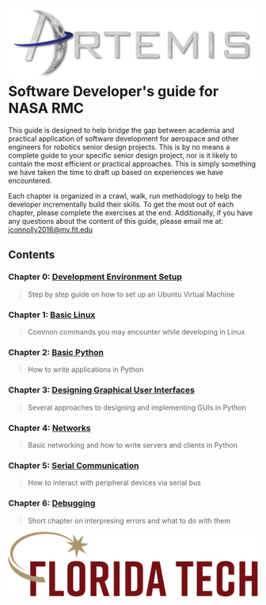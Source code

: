 ![](images/artemis.png)
Software Developer's guide for NASA RMC
=====

This guide is designed to help bridge the gap between academia and practical application of software development for aerospace and other engineers for robotics senior design projects. This is by no means a complete guide to your specific senior design project, nor is it likely to contain the most efficient or practical approaches. This is simply something we have taken the time to draft up based on experiences we have encountered. 

Each chapter is organized in a crawl, walk, run methodology to help the developer incrementally build their skills. To get the most out of each chapter, please complete the exercises at the end. Additionally, if you have any questions about the content of this guide, please email me at: jconnolly2016@my.fit.edu

## Contents

### Chapter 0:	[Development Environment Setup](Chapter0/README.md)
> Step by step guide on how to set up an Ubuntu Virtual Machine
### Chapter 1:	[Basic Linux](Chapter1/README.md)
> Common commands you may encounter while developing in Linux
### Chapter 2:	[Basic Python](Chapter2/README.md)
> How to write applications in Python
### Chapter 3:	[Designing Graphical User Interfaces](Chapter3/README.md)
> Several approaches to designing and implementing GUIs in Python
### Chapter 4:	[Networks](Chapter4/README.md)
> Basic networking and how to write servers and clients in Python 
### Chapter 5:	[Serial Communication](Chapter5/README.md)
> How to interact with peripheral devices via serial bus
### Chapter 6:	[Debugging](Chapter6/README.md)
> Short chapter on interpresing errors and what to do with them

![](images/floridatech.png)
